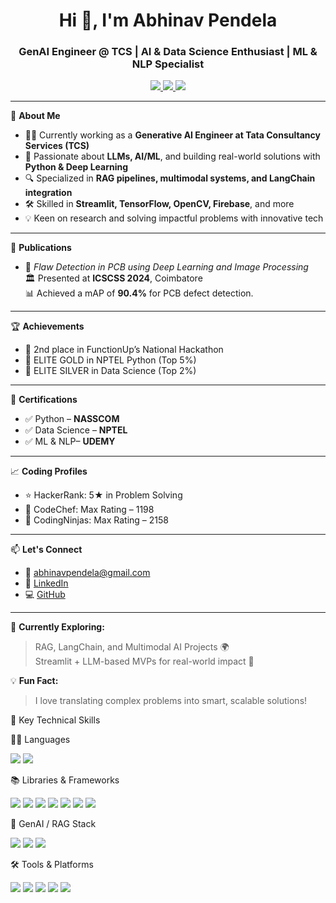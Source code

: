 <h1 align="center">Hi 👋, I'm Abhinav Pendela</h1>
<h3 align="center">GenAI Engineer @ TCS | AI & Data Science Enthusiast | ML & NLP Specialist</h3>

<p align="center">
  <a href="https://www.linkedin.com/in/abhinavpendela1920" target="_blank">
    <img src="https://img.shields.io/badge/LinkedIn-blue?logo=linkedin&style=for-the-badge" />
  </a>
  <a href="mailto:abhinavpendela@gmail.com">
    <img src="https://img.shields.io/badge/Gmail-red?logo=gmail&style=for-the-badge" />
  </a>
  <a href="https://github.com/abhinav20021">
    <img src="https://img.shields.io/badge/GitHub-black?logo=github&style=for-the-badge" />
  </a>
</p>

---

🎯 **About Me**
- 👨‍💻 Currently working as a **Generative AI Engineer at Tata Consultancy Services (TCS)**  
- 🧠 Passionate about **LLMs, AI/ML**, and building real-world solutions with **Python & Deep Learning**
- 🔍 Specialized in **RAG pipelines, multimodal systems, and LangChain integration**
- 🛠️ Skilled in **Streamlit, TensorFlow, OpenCV, Firebase**, and more
- 💡 Keen on research and solving impactful problems with innovative tech

---

📜 **Publications**
- 🧾 *Flaw Detection in PCB using Deep Learning and Image Processing*  
  🏛️ Presented at **ICSCSS 2024**, Coimbatore  
  📊 Achieved a mAP of **90.4%** for PCB defect detection.

---

🏆 **Achievements**
- 🥈 2nd place in FunctionUp’s National Hackathon
- 🥇 ELITE GOLD in NPTEL Python (Top 5%)
- 🥈 ELITE SILVER in Data Science (Top 2%)

---

📜 **Certifications**
- ✅ Python – **NASSCOM**  
- ✅ Data Science – **NPTEL**
- ✅ ML & NLP– **UDEMY**

---

📈 **Coding Profiles**
- ⭐ HackerRank: 5★ in Problem Solving  
- 🔢 CodeChef: Max Rating – 1198  
- 🧠 CodingNinjas: Max Rating – 2158  

---

📫 **Let's Connect**
- 💌 [abhinavpendela@gmail.com](mailto:abhinavpendela@gmail.com)
- 🔗 [LinkedIn](https://www.linkedin.com/in/abhinavpendela1920)
- 💻 [GitHub](https://github.com/abhinav20021)

---





🧭 **Currently Exploring:**  
> RAG, LangChain, and Multimodal AI Projects 🌍  
> Streamlit + LLM-based MVPs for real-world impact 🚀

💡 **Fun Fact:**  
> I love translating complex problems into smart, scalable solutions!

🧠 Key Technical Skills

👨‍💻 Languages
<p> <img src="https://img.shields.io/badge/Python-3776AB?logo=python&logoColor=white&style=for-the-badge" /> <img src="https://img.shields.io/badge/SQL-025E8C?logo=postgresql&logoColor=white&style=for-the-badge" /> </p>
📚 Libraries & Frameworks
<p> <img src="https://img.shields.io/badge/Numpy-013243?logo=numpy&logoColor=white&style=for-the-badge" /> <img src="https://img.shields.io/badge/Pandas-150458?logo=pandas&logoColor=white&style=for-the-badge" /> <img src="https://img.shields.io/badge/Scikit--learn-F7931E?logo=scikitlearn&logoColor=white&style=for-the-badge" /> <img src="https://img.shields.io/badge/TensorFlow-FF6F00?logo=tensorflow&logoColor=white&style=for-the-badge" /> <img src="https://img.shields.io/badge/OpenCV-5C3EE8?logo=opencv&logoColor=white&style=for-the-badge" /> <img src="https://img.shields.io/badge/NLTK-000000?logo=python&logoColor=white&style=for-the-badge" /> <img src="https://img.shields.io/badge/BeautifulSoup-FFC107?logo=python&logoColor=black&style=for-the-badge" /> </p>
🤖 GenAI / RAG Stack
<p> <img src="https://img.shields.io/badge/LangChain-000000?logo=langchain&logoColor=white&style=for-the-badge" /> <img src="https://img.shields.io/badge/ChromaDB-000000?logo=chromadb&logoColor=white&style=for-the-badge" /> <img src="https://img.shields.io/badge/Flask-000000?logo=flask&logoColor=white&style=for-the-badge" /> </p>
🛠️ Tools & Platforms
<p> <img src="https://img.shields.io/badge/Streamlit-FF4B4B?logo=streamlit&logoColor=white&style=for-the-badge" /> <img src="https://img.shields.io/badge/Google%20Colab-F9AB00?logo=googlecolab&logoColor=white&style=for-the-badge" /> <img src="https://img.shields.io/badge/Firebase-FFCA28?logo=firebase&logoColor=black&style=for-the-badge" /> <img src="https://img.shields.io/badge/GitHub-181717?logo=github&logoColor=white&style=for-the-badge" /> <img src="https://img.shields.io/badge/VS%20Code-007ACC?logo=visualstudiocode&logoColor=white&style=for-the-badge" /> </p>

